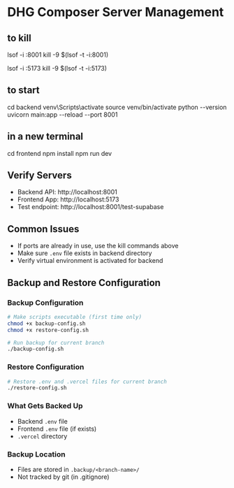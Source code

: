 # DHG Composer Server Management

## to kill
lsof -i :8001
kill -9 $(lsof -t -i:8001)

lsof -i :5173
kill -9 $(lsof -t -i:5173)

## to start

cd backend
venv\Scripts\activate
source venv/bin/activate
python --version
uvicorn main:app --reload --port 8001


## in a new terminal

cd frontend
npm install
npm run dev

## Verify Servers
- Backend API: http://localhost:8001
- Frontend App: http://localhost:5173
- Test endpoint: http://localhost:8001/test-supabase

## Common Issues
- If ports are already in use, use the kill commands above
- Make sure `.env` file exists in backend directory
- Verify virtual environment is activated for backend

## Backup and Restore Configuration

### Backup Configuration
```bash
# Make scripts executable (first time only)
chmod +x backup-config.sh
chmod +x restore-config.sh

# Run backup for current branch
./backup-config.sh
```

### Restore Configuration
```bash
# Restore .env and .vercel files for current branch
./restore-config.sh
```

### What Gets Backed Up
- Backend `.env` file
- Frontend `.env` file (if exists)
- `.vercel` directory

### Backup Location
- Files are stored in `.backup/<branch-name>/`
- Not tracked by git (in .gitignore)
